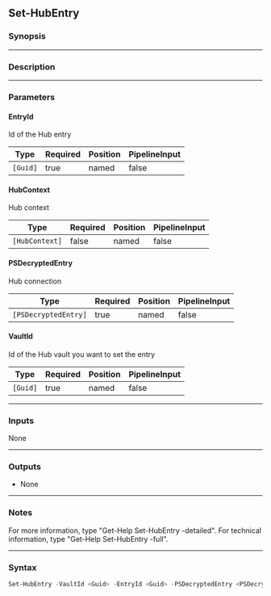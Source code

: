 Set-HubEntry
------------

### Synopsis

---

### Description

---

### Parameters
#### **EntryId**
Id of the Hub entry

|Type    |Required|Position|PipelineInput|
|--------|--------|--------|-------------|
|`[Guid]`|true    |named   |false        |

#### **HubContext**
Hub context

|Type          |Required|Position|PipelineInput|
|--------------|--------|--------|-------------|
|`[HubContext]`|false   |named   |false        |

#### **PSDecryptedEntry**
Hub connection

|Type                |Required|Position|PipelineInput|
|--------------------|--------|--------|-------------|
|`[PSDecryptedEntry]`|true    |named   |false        |

#### **VaultId**
Id of the Hub vault you want to set the entry

|Type    |Required|Position|PipelineInput|
|--------|--------|--------|-------------|
|`[Guid]`|true    |named   |false        |

---

### Inputs
None

---

### Outputs
* None

---

### Notes
For more information, type "Get-Help Set-HubEntry -detailed". For technical information, type "Get-Help Set-HubEntry -full".

---

### Syntax
```PowerShell
Set-HubEntry -VaultId <Guid> -EntryId <Guid> -PSDecryptedEntry <PSDecryptedEntry> [-HubContext <HubContext>] [<CommonParameters>]
```
